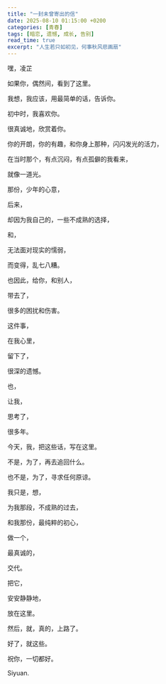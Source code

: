 ```yaml
---
title: "一封未曾寄出的信"
date: 2025-08-10 01:15:00 +0200
categories: [青春]
tags: [暗恋, 遗憾, 成长, 告别]
read_time: true
excerpt: "人生若只如初见，何事秋风悲画扇"
---
```


嘿，凌芷

如果你，偶然间，看到了这里。

我想，我应该，用最简单的话，告诉你。

初中时，我喜欢你。

很真诚地，欣赏着你。

你的开朗，你的有趣，和你身上那种，闪闪发光的活力，

在当时那个，有点沉闷，有点孤僻的我看来，

就像一道光。

那份，少年的心意，

后来，

却因为我自己的，一些不成熟的选择，

和，

无法面对现实的懦弱，

而变得，乱七八糟。


也因此，给你，和别人，

带去了，

很多的困扰和伤害。


这件事，

在我心里，

留下了，

很深的遗憾。

也，

让我，

思考了，

很多年。


今天，我，把这些话，写在这里。

不是，为了，再去追回什么。

也不是，为了，寻求任何原谅。


我只是，想，

为我那段，不成熟的过去，

和我那份，最纯粹的初心，

做一个，

最真诚的，

交代。


把它，

安安静静地，


放在这里。

然后，就，真的，上路了。


好了，就这些。


祝你，一切都好。



Siyuan.
